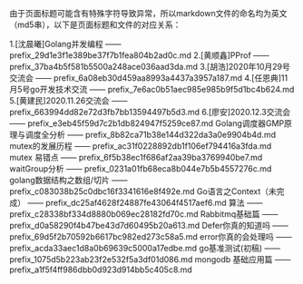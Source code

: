 由于页面标题可能含有特殊字符导致异常，所以markdown文件的命名均为英文（md5串），以下是页面标题和文件的对应关系：

1.[沈晨曦]Golang并发编程 —— prefix_29d1e3f1e389be37f7b1fea804b2ad0c.md
2.[黄顺鑫]PProf —— prefix_37ba4b5f581b5500a248ace036aad3da.md
3.[胡浩]2020年10月29号交流会 —— prefix_6a08eb30d459aa8993a4437a3957a187.md
4.[任恩典]11月5号go开发技术交流 —— prefix_7e6ac0b51aec985e985b9f5d1bc4b624.md
5.[黄建民]2020.11.26交流会 —— prefix_663994dd82e72d3fb7bb13594497b5d3.md
6.[廖安]2020.12.3交流会 —— prefix_e3eb45f59d7c2b1db824947f5259ce87.md
Golang调度器GMP原理与调度全分析 —— prefix_8b82ca71b38e144d322da3a0e9904b4d.md
mutex的发展历程 —— prefix_ac31f0228892db1f106ef794416a3fda.md
mutex 易错点 —— prefix_6f5b38ec1f686af2aa39ba3769940be7.md
waitGroup分析 —— prefix_0231a01fb68eca8b044e7b5b4557276c.md
golang数据结构之数组/切片 —— prefix_c083038b25c0dbc16f3341616e8f492e.md
Go语言之Context（未完成） —— prefix_dc25af4628f24887fe43064f4517aef6.md
算法 —— prefix_c28338bf334d8880b069ec28182fd70c.md
Rabbitmq基础篇 —— prefix_d0a58290f4b47be43d7d60495b20a613.md
Defer你真的知道吗 —— prefix_69d5f2b70592b6617bc982ed273c58a5.md
error你真的会处理吗 —— prefix_acda33aec1d8a0b69639c5000a17edbe.md
go基准测试(初稿) —— prefix_1075d5b223ab23f2e532f5a3df01d086.md
mongodb 基础应用篇 —— prefix_a1f5f4ff986dbb0d923d914bb5c405c8.md

